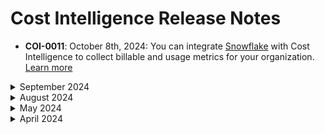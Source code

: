 # Cost Intelligence Release Notes

* **COI-0011**: October 8th, 2024: You can integrate [Snowflake](cost-intelligence/tutorials/integrations/snowflake) with Cost Intelligence to collect billable and usage metrics for your organization. [Learn more](cost-intelligence/tutorials/integrations/)

<details>
  <summary markdown="span">September 2024</summary>

* **COI-0010**: September 29th, 2024: You can now use the Workflow Builder to create highly configurable flows within Cost Intelligence Dashboards to generate data-driven alerts and export them in various formats such as PDF and Excel. [Learn more](cost-intelligence/tutorials/workflow-builder/)

* **COI-0009**: September 16th, 2024: You can now integrate Splunk with Cost Intelligence to collect billable and usage metrics for your organization. [Learn more](cost-intelligence/tutorials/integrations/splunk)

</details>

<details>
  <summary markdown="span">August 2024</summary>

* **COI-0008**: August 22nd, 2024: The best practice checks page now includes cards for quick filtering of failures by importance or category. Once you’ve identified failures, you can see the remediation steps in Cost Intelligence. [Learn more](cost-intelligence/tutorials/best-practice-checks/)

* **COI-0007**: August 14th, 2024: You can now integrate [Datadog](cost-intelligence/tutorials/integrations/datadog) and [New Relic](cost-intelligence/tutorials/integrations/new-relic) with Cost Intelligence to collect billable and usage metrics for your organization. [Learn more](cost-intelligence/tutorials/integrations/)

</details>


<details>
  <summary markdown="span">May 2024</summary>
  
* **COI-0006**: May 7th, 2024: You can now add multiple subscriptions to Cost Intelligence simultaneously using the Azure CLI onboarding tool. [Learn more](cost-intelligence/get-started/connect-with-azure-cli)

* **COI-0005**:  May 5th, 2024: You can now enhance user and account management capabilities in the Cost Intelligence console. You can easily manage access and configurations for Spot accounts, enabling streamlined administration and improved visibility into cloud accounts. [Learn more](cost-intelligence/tutorials/administration/)

* **COI-0004**: May 1, 2024: You can now connect an existing Spot account to Cost Intelligence for an Azure subscription. [Learn more](cost-intelligence/get-started/connect-azure)

</details>

<details>
  <summary markdown="span">April 2024</summary>

* **COI-0003**: April 24th, 2024: You can now perform data joins within Cost Intelligence dashboards, which allows you to create a new dataset from multiple sources. The joins can be made with datasets that have at least one column in common. [Learn more](cost-intelligence/tutorials/dashboard/ci-dashbords-data-joins)

* **COI-0002**: April 24th, 2024: You can now generate derived values within the Cost Intelligence dashboards. Derived values allow you to perform calculations and create new columns based on existing data. [Learn more](cost-intelligence/tutorials/dashboard/derived-values)

* **COI-0001**: April 22nd, 2024: You can now view how fees are calculated for usage of Billing Engine and Cost Intelligence. [Learn more](connect-your-cloud-provider/dashboard?id=eco-service-savings-definition)

</details><br>
